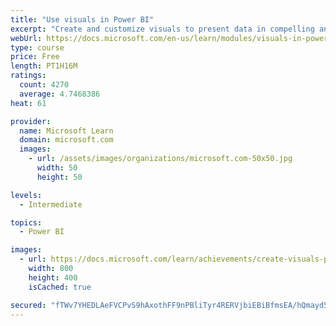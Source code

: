 ```yaml
---
title: "Use visuals in Power BI"
excerpt: "Create and customize visuals to present data in compelling and insightful ways."
webUrl: https://docs.microsoft.com/en-us/learn/modules/visuals-in-power-bi/
type: course
price: Free
length: PT1H16M
ratings:
  count: 4270
  average: 4.7468386
heat: 61

provider:
  name: Microsoft Learn
  domain: microsoft.com
  images:
    - url: /assets/images/organizations/microsoft.com-50x50.jpg
      width: 50
      height: 50

levels:
  - Intermediate

topics:
  - Power BI

images:
  - url: https://docs.microsoft.com/learn/achievements/create-visuals-power-bi-desktop-social.png
    width: 800
    height: 400
    isCached: true

secured: "fTWv7YHEDLAeFVCPvS9hAxothFF9nPBliTyr4RERVjbiEBiBfmsEA/hQmayd5U+MGxdqIY4m0htvdFyFfc5Nm9WweGxsgBFgxmAqdaRWAUt/D6735ZfGg/VDSmKedUz37AAQ2vQZ7g8CdNChYGAtgecwAyWO2Z3lGMYkmnrjVj7mijDCJrbkV2m7fMSBIV0uhgkyyOsmJJANSaWv1OL9LukTSerjUiDIMAsyRRTTNqeZgqxqPj+hUU8QEwuxgwkW6ogi2ShNogooI9hKc89ycv/F/bwiL5gTzIMA+DATwyxqedtPh1rCp1XJS/IXG1NJIIP1o13lWIYgI+zAymN2EWoDCHiU+VGr9yYcW/LGovytk0HKnJxchGVoj2YYpfWYGlo3C0IPm2iWiiPIhPXpIIQ24U5R7OZkfUk4I+S3fNA=;4EiVR78RXBm1ZPEjXXEm1A=="
---
```


